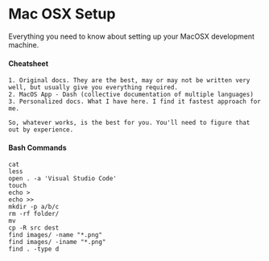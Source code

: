 # Mac OSX Setup

Everything you need to know about setting up your MacOSX development machine.

#### Cheatsheet

```
1. Original docs. They are the best, may or may not be written very well, but usually give you everything required.
2. MacOS App - Dash (collective documentation of multiple languages)
3. Personalized docs. What I have here. I find it fastest approach for me.

So, whatever works, is the best for you. You'll need to figure that out by experience.
```

#### Bash Commands

```
cat
less
open . -a 'Visual Studio Code'
touch
echo >
echo >>
mkdir -p a/b/c
rm -rf folder/
mv
cp -R src dest
find images/ -name "*.png"
find images/ -iname "*.png"
find . -type d


```



